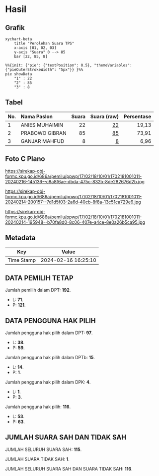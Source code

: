 # Hasil

## Grafik

```mermaid
xychart-beta
    title "Perolehan Suara TPS"
    x-axis [01, 02, 03]
    y-axis "Suara" 0 --> 85
    bar [22, 85, 8]
```

```mermaid
%%{init: {"pie": {"textPosition": 0.5}, "themeVariables": {"pieOuterStrokeWidth": "5px"}} }%%
pie showData
    "1" : 22
    "2" : 85
    "3" : 8
```

## Tabel

| No. | Nama Paslon    | Suara | Suara (raw) | Persentase |
|:--- |:-------------- | -----:| -----------:| ----------:|
| 1   | ANIES MUHAIMIN | 22    | [22][p-1]   | 19,13      |
| 2   | PRABOWO GIBRAN | 85    | [85][p-2]   | 73,91      |
| 3   | GANJAR MAHFUD  | 8     | [8][p-3]    | 6,96       |


[p-1]: https://github.com/gigit-pemilu/pemilu-2024-17-bengkulu/blob/main/pilpres/hitung-suara/sub/17-bengkulu/sub/02-rejang-lebong/sub/18-curup-selatan/sub/1001-air-putih-baru/sub/011-tps/sub/paslon-1.txt
[p-2]: https://github.com/gigit-pemilu/pemilu-2024-17-bengkulu/blob/main/pilpres/hitung-suara/sub/17-bengkulu/sub/02-rejang-lebong/sub/18-curup-selatan/sub/1001-air-putih-baru/sub/011-tps/sub/paslon-2.txt
[p-3]: https://github.com/gigit-pemilu/pemilu-2024-17-bengkulu/blob/main/pilpres/hitung-suara/sub/17-bengkulu/sub/02-rejang-lebong/sub/18-curup-selatan/sub/1001-air-putih-baru/sub/011-tps/sub/paslon-3.txt

## Foto C Plano

https://sirekap-obj-formc.kpu.go.id/686a/pemilu/ppwp/17/02/18/10/01/1702181001011-20240216-145136--c8a8f6ae-dbda-475c-832b-8de282676d2b.jpg

https://sirekap-obj-formc.kpu.go.id/686a/pemilu/ppwp/17/02/18/10/01/1702181001011-20240214-200157--7d1d5f03-2a6d-40cb-8f8a-13c51ca729e9.jpg

https://sirekap-obj-formc.kpu.go.id/686a/pemilu/ppwp/17/02/18/10/01/1702181001011-20240214-195948--b70fa8d0-8c06-407e-a4ce-8e0a26b5ca95.jpg


## Metadata

| Key        | Value               |
| ---------- | ------------------- |
| Time Stamp | 2024-02-16 16:25:10 |


## DATA PEMILIH TETAP

Jumlah pemilih dalam DPT: **192**.
 * L: **71**.
 * P: **121**.

## DATA PENGGUNA HAK PILIH

Jumlah pengguna hak pilih dalam DPT: **97**.
 * L: **38**.
 * P: **59**.

Jumlah pengguna hak pilih dalam DPTb: **15**.
 * L: **14**.
 * P: **1**.

Jumlah pengguna hak pilih dalam DPK: **4**.
 * L: **1**.
 * P: **3**.

Jumlah pengguna hak pilih: **116**.
 * L: **53**.
 * P: **63**.

## JUMLAH SUARA SAH DAN TIDAK SAH

JUMLAH SELURUH SUARA SAH: **115**.

JUMLAH SUARA TIDAK SAH: **1**.

JUMLAH SELURUH SUARA SAH DAN SUARA TIDAK SAH: **116**.


